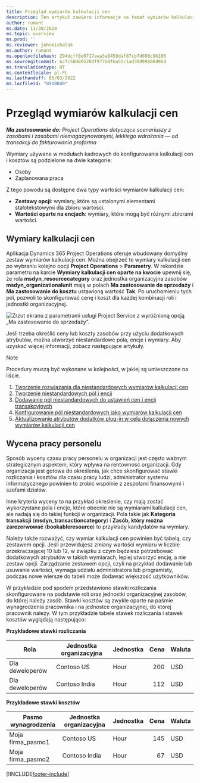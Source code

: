 ```yaml
---
title: Przegląd wymiarów kalkulacji cen
description: Ten artykuł zawiera informacje na temat wymiarów kalkulacji cen w aplikacji Dynamics 365 Project Operations.
author: rumant
ms.date: 11/30/2020
ms.topic: overview
ms.prod: ''
ms.reviewer: johnmichalak
ms.author: rumant
ms.openlocfilehash: 294dcff8e9717aaa3a0459daf87cb7d608c96106
ms.sourcegitcommit: 6cfc50d89528df977a8f6a55c1ad39d99800d9b4
ms.translationtype: HT
ms.contentlocale: pl-PL
ms.lasthandoff: 06/03/2022
ms.locfileid: "8918049"
---
```

# <a name="pricing-dimensions-overview"></a>Przegląd wymiarów kalkulacji cen

_**Ma zastosowanie do:** Project Operations dotyczące scenariuszy z zasobami i zasobami niemagazynowanymi, lekkiego wdrażania — od transakcji do fakturowania proforma_

Wymiary używane w modułach kadrowych do konfigurowania kalkulacji cen i kosztów są podzielone na dwie kategorie:

- Osoby
- Zaplanowana praca

Z tego powodu są dostępne dwa typy wartości wymiarów kalkulacji cen:

- **Zestawy opcji**: wymiary, które są ustalonymi elementami stałotekstowymi dla zbioru wartości.
- **Wartości oparte na encjach**: wymiary, które mogą być różnymi zbiorami wartości.

## <a name="pricing-dimensions"></a>Wymiary kalkulacji cen

Aplikacja Dynamics 365 Project Operations oferuje wbudowany domyślny zestaw wymiarów kalkulacji cen. Można obejrzeć te wymiary kalkulacji cen po wybraniu kolejno opcji **Project Operations** > **Parametry**. W rekordzie parametru na karcie **Wymiary kalkulacji cen oparte na kwocie** upewnij się, że rola **msdyn_resourcecategory** oraz jednostka organizacyjna zasobów **msdyn_organizationalunit** mają w polach **Ma zastosowanie do sprzedaży** i **Ma zastosowanie do kosztu** ustawioną wartość **Tak**. Po uruchomieniu tych pól, pozwoli to skonfigurować cenę i koszt dla każdej kombinacji roli i jednostki organizacyjnej.

![Zrzut ekranu z parametrami usługi Project Service z wyróżnioną opcją „Ma zastosowanie do sprzedaży”.](media/PS-OOB-parameters.png)

Jeśli trzeba określić ceny lub koszty zasobów przy użyciu dodatkowych atrybutów, można utworzyć niestandardowe pola, encje i wymiary. Aby uzyskać więcej informacji, zobacz następujące artykuły. 
  
  > [!NOTE]
  > Procedury muszą być wykonane w kolejności, w jakiej są umieszczone na liście.

1. [Tworzenie rozwiązania dla niestandardowych wymiarów kalkulacji cen](../sales/create-solution-custompd.md)
2. [Tworzenie niestandardowych pól i encji](create-custom-fields-entities-pricing-dimensions.md)
3. [Dodawanie pól niestandardowych do ustawień cen i encji transakcyjnych ](add-custom-fields-price-setup-transactional-entities.md)
4. [Konfigurowanie pól niestandardowych jako wymiarów kalkulacji cen ](set-up-custom-fields-pricing-dimensions.md)
5. [Aktualizowanie atrybutów dodatków plug-in w celu dołączenia nowych wymiarów kalkulacji cen](update-plugin-attributes-pd.md)


## <a name="pricing-human-resource-time"></a>Wycena pracy personelu
Sposób wyceny czasu pracy personelu w organizacji jest często ważnym strategicznym aspektem, który wpływa na rentowność organizacji. Gdy organizacja jest gotowa do określenia, jak chce skonfigurować stawki rozliczania i kosztów dla czasu pracy ludzi, administrator systemu informatycznego powinien to zrobić wspólnie z zespołami finansowymi i szefami działów.

Inne kryteria wyceny to na przykład określenie, czy mają zostać wykorzystane pola i encje, które obecnie nie są wymiarami kalkulacji cen, ale nadają się do takiej funkcji w organizacji. Pola takie jak **Kategoria transakcji** (**msdyn_transactioncategory**) i **Zasób, który można zarezerwować** (**bookableresource**) to przykłady kandydatów na wymiary. 

Należy także rozważyć, czy wymiar kalkulacji cen powinien być tabelą, czy zestawem opcji. Jeśli przewidujesz zmiany wartości wymiaru w liczbie przekraczającej 10 lub 12, w związku z czym będziesz potrzebować dodatkowych atrybutów w takich wymiarach, lepiej utworzyć encję, a nie zestaw opcji. Zarządzanie zestawem opcji, czyli na przykład dodawanie lub usuwanie wartości, wymaga udziału administratora lub programisty, podczas nowe wiersze do tabeli może dodawać większość użytkowników.

W przykładzie pod spodem przedstawiono stawki rozliczania skonfigurowane na podstawie roli oraz jednostki organizacyjnej zasobów, do której należy zasób. Stawki kosztów są zwykle oparte na paśmie wynagrodzenia pracownika i na jednostce organizacyjnej, do której pracownik należy. W tym przykładzie tabele stawek rozliczania i stawek kosztów wyglądają następująco:

**Przykładowe stawki rozliczania**

| Rola        | Jednostka organizacyjna    |Jednostka      |Cena      |Waluta  |
| ------------|-------------|----------|----------:|----------|
| Dla deweloperów   | Contoso US  |Hour | 200|USD     |
| Dla deweloperów   | Contoso India |Hour|   112|USD     |


**Przykładowe stawki kosztów**

| Pasmo wynagrodzenia     | Jednostka organizacyjna    |Jednostka      |Cena      |Waluta  |
| ----------------|-------------|----------|----------:|----------|
| Moja firma_pasmo1 | Contoso US  |Hour | 145|USD     |
| Moja firma_pasmo2 | Contoso India |Hour|   67|USD     |


[!INCLUDE[footer-include](../includes/footer-banner.md)]